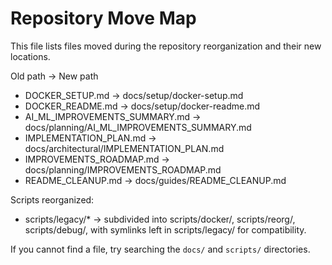 # Repository Move Map

This file lists files moved during the repository reorganization and their new locations.

Old path -> New path

- DOCKER_SETUP.md -> docs/setup/docker-setup.md
- DOCKER_README.md -> docs/setup/docker-readme.md
- AI_ML_IMPROVEMENTS_SUMMARY.md -> docs/planning/AI_ML_IMPROVEMENTS_SUMMARY.md
- IMPLEMENTATION_PLAN.md -> docs/architectural/IMPLEMENTATION_PLAN.md
- IMPROVEMENTS_ROADMAP.md -> docs/planning/IMPROVEMENTS_ROADMAP.md
- README_CLEANUP.md -> docs/guides/README_CLEANUP.md

Scripts reorganized:

- scripts/legacy/* -> subdivided into scripts/docker/, scripts/reorg/, scripts/debug/, with symlinks left in scripts/legacy/ for compatibility.

If you cannot find a file, try searching the `docs/` and `scripts/` directories.
